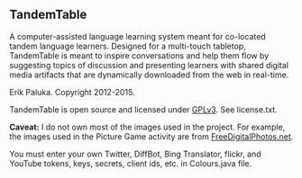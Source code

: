 TandemTable
-------------
A computer-assisted language learning system meant for co-located tandem language learners. Designed for a multi-touch tabletop, TandemTable is meant to inspire conversations and help them flow by suggesting topics of discussion and presenting learners with shared digital media artifacts that are dynamically downloaded from the web in real-time.

Erik Paluka. Copyright 2012-2015.

TandemTable is open source and licensed under [GPLv3](http://www.gnu.org/copyleft/gpl.html). See license.txt.

**Caveat:** 
I do not own most of the images used in the project. For example, the images used in the Picture Game activity are from [FreeDigitalPhotos.net](http://www.freedigitalphotos.net/).

You must enter your own Twitter, DiffBot, Bing Translator, flickr, and YouTube tokens, keys, secrets, client ids, etc. in Colours.java file.
